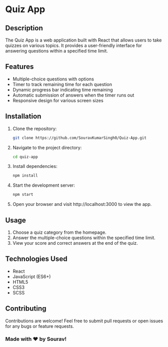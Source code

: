 # Quiz App

## Description

The Quiz App is a web application built with React that allows users to take quizzes on various topics. It provides a user-friendly interface for answering questions within a specified time limit.

## Features

- Multiple-choice questions with options
- Timer to track remaining time for each question
- Dynamic progress bar indicating time remaining
- Automatic submission of answers when the timer runs out
- Responsive design for various screen sizes

## Installation

1. Clone the repository:

    ```bash
    git clone https://github.com/SouravKumarSingh0/Quiz-App.git
    ```

2. Navigate to the project directory:

    ```bash
    cd quiz-app
    ```

3. Install dependencies:

    ```bash
    npm install
    ```

4. Start the development server:

    ```bash
    npm start
    ```

5. Open your browser and visit http://localhost:3000 to view the app.

## Usage

1. Choose a quiz category from the homepage.
2. Answer the multiple-choice questions within the specified time limit.
3. View your score and correct answers at the end of the quiz.

## Technologies Used

- React
- JavaScript (ES6+)
- HTML5
- CSS3
- SCSS

## Contributing

Contributions are welcome! Feel free to submit pull requests or open issues for any bugs or feature requests.

### Made with ❤️ by Sourav!
